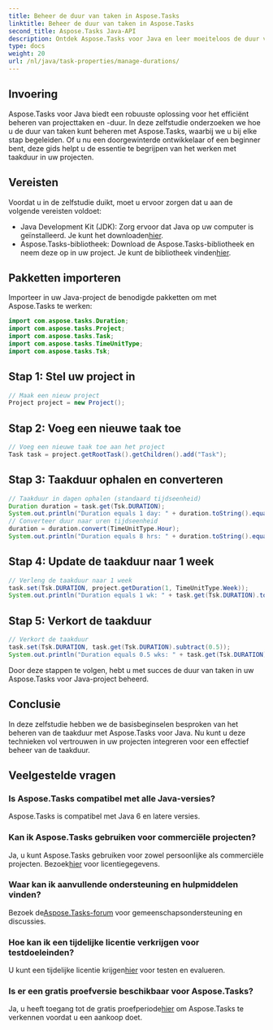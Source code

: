```yaml
---
title: Beheer de duur van taken in Aspose.Tasks
linktitle: Beheer de duur van taken in Aspose.Tasks
second_title: Aspose.Tasks Java-API
description: Ontdek Aspose.Tasks voor Java en leer moeiteloos de duur van taken beheren. Volg onze stapsgewijze handleiding voor een effectieve projectplanning en -uitvoering.
type: docs
weight: 20
url: /nl/java/task-properties/manage-durations/
---
```

## Invoering
Aspose.Tasks voor Java biedt een robuuste oplossing voor het efficiënt beheren van projecttaken en -duur. In deze zelfstudie onderzoeken we hoe u de duur van taken kunt beheren met Aspose.Tasks, waarbij we u bij elke stap begeleiden. Of u nu een doorgewinterde ontwikkelaar of een beginner bent, deze gids helpt u de essentie te begrijpen van het werken met taakduur in uw projecten.
## Vereisten
Voordat u in de zelfstudie duikt, moet u ervoor zorgen dat u aan de volgende vereisten voldoet:
-  Java Development Kit (JDK): Zorg ervoor dat Java op uw computer is geïnstalleerd. Je kunt het downloaden[hier](https://www.oracle.com/java/technologies/javase-downloads.html).
- Aspose.Tasks-bibliotheek: Download de Aspose.Tasks-bibliotheek en neem deze op in uw project. Je kunt de bibliotheek vinden[hier](https://releases.aspose.com/tasks/java/).
## Pakketten importeren
Importeer in uw Java-project de benodigde pakketten om met Aspose.Tasks te werken:
```java
import com.aspose.tasks.Duration;
import com.aspose.tasks.Project;
import com.aspose.tasks.Task;
import com.aspose.tasks.TimeUnitType;
import com.aspose.tasks.Tsk;
```
## Stap 1: Stel uw project in
```java
// Maak een nieuw project
Project project = new Project();
```
## Stap 2: Voeg een nieuwe taak toe
```java
// Voeg een nieuwe taak toe aan het project
Task task = project.getRootTask().getChildren().add("Task");
```
## Stap 3: Taakduur ophalen en converteren
```java
// Taakduur in dagen ophalen (standaard tijdseenheid)
Duration duration = task.get(Tsk.DURATION);
System.out.println("Duration equals 1 day: " + duration.toString().equals("1 day"));
// Converteer duur naar uren tijdseenheid
duration = duration.convert(TimeUnitType.Hour);
System.out.println("Duration equals 8 hrs: " + duration.toString().equals("8 hrs"));
```
## Stap 4: Update de taakduur naar 1 week
```java
// Verleng de taakduur naar 1 week
task.set(Tsk.DURATION, project.getDuration(1, TimeUnitType.Week));
System.out.println("Duration equals 1 wk: " + task.get(Tsk.DURATION).toString().equals("1 wk"));
```
## Stap 5: Verkort de taakduur
```java
// Verkort de taakduur
task.set(Tsk.DURATION, task.get(Tsk.DURATION).subtract(0.5));
System.out.println("Duration equals 0.5 wks: " + task.get(Tsk.DURATION).toString().equals("0.5 wks"));
```
Door deze stappen te volgen, hebt u met succes de duur van taken in uw Aspose.Tasks voor Java-project beheerd.
## Conclusie
In deze zelfstudie hebben we de basisbeginselen besproken van het beheren van de taakduur met Aspose.Tasks voor Java. Nu kunt u deze technieken vol vertrouwen in uw projecten integreren voor een effectief beheer van de taakduur.
## Veelgestelde vragen
### Is Aspose.Tasks compatibel met alle Java-versies?
Aspose.Tasks is compatibel met Java 6 en latere versies.
### Kan ik Aspose.Tasks gebruiken voor commerciële projecten?
 Ja, u kunt Aspose.Tasks gebruiken voor zowel persoonlijke als commerciële projecten. Bezoek[hier](https://purchase.aspose.com/buy) voor licentiegegevens.
### Waar kan ik aanvullende ondersteuning en hulpmiddelen vinden?
 Bezoek de[Aspose.Tasks-forum](https://forum.aspose.com/c/tasks/15) voor gemeenschapsondersteuning en discussies.
### Hoe kan ik een tijdelijke licentie verkrijgen voor testdoeleinden?
 U kunt een tijdelijke licentie krijgen[hier](https://purchase.aspose.com/temporary-license/) voor testen en evalueren.
### Is er een gratis proefversie beschikbaar voor Aspose.Tasks?
 Ja, u heeft toegang tot de gratis proefperiode[hier](https://releases.aspose.com/) om Aspose.Tasks te verkennen voordat u een aankoop doet.